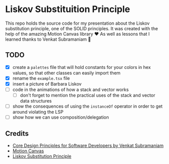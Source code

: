 # Liskov Substituition Principle

This repo holds the source code for my presentation about the Liskov
substitution principle, one of the SOLID principles.
It was created with the help of the amazing
Motion Canvas library ❤️  As well as lessons that I learned thanks to
Venkat Subramaniam 🥳

## TODO

* [x] create a `palettes` file that will hold constants for your colors in
hex values, so that other classes can easily import them
* [x] rename the `example.tsx` file
* [x] insert a picture of Barbara Liskov
* [ ] code in the animations of how a stack and vector works
  * [ ] don't forget to mention the practical uses of the stack and vector data structures
* [ ] show the consequences of using the `instanceOf` operator in order to get
around violating the LSP
* [ ] show how we can use composition/delegation

## Credits

* [Core Design Principles for Software Developers by Venkat Subramaniam](https://www.youtube.com/watch?v=llGgO74uXMI&t=6214s)
* [Motion Canvas](https://motioncanvas.io/)
* [Liskov Substitution Principle](https://en.wikipedia.org/wiki/Liskov_substitution_principle)
